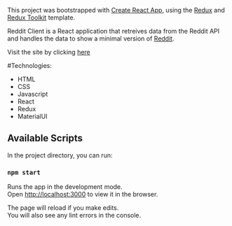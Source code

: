 This project was bootstrapped with [Create React App](https://github.com/facebook/create-react-app), using the [Redux](https://redux.js.org/) and [Redux Toolkit](https://redux-toolkit.js.org/) template.

Reddit Client is a React application that retreives data from the Reddit API and handles the data to show a minimal version of [Reddit](https://reddit-client-daniel.netlify.app/).

Visit the site by clicking [here](https://reddit-client-daniel.netlify.app/)

#Technologies:
- HTML
- CSS
- Javascript
- React
- Redux
- MaterialUI

## Available Scripts

In the project directory, you can run:

### `npm start`

Runs the app in the development mode.<br />
Open [http://localhost:3000](http://localhost:3000) to view it in the browser.

The page will reload if you make edits.<br />
You will also see any lint errors in the console.

